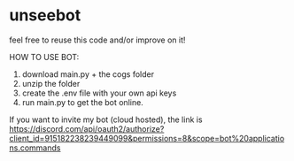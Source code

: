 # unseebot
feel free to reuse this code and/or improve on it!

HOW TO USE BOT:
1. download main.py + the cogs folder
2. unzip the folder
3. create the .env file with your own api keys
4. run main.py to get the bot online.

If you want to invite my bot (cloud hosted), the link is https://discord.com/api/oauth2/authorize?client_id=915182238239449099&permissions=8&scope=bot%20applications.commands
